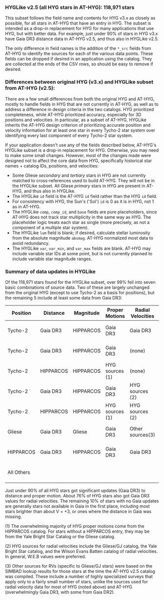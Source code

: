 ### HYGLike v2.5 (all HYG stars in AT-HYG): 118,971 stars

This subset follows the field name and contents for HYG v3.x as closely as possible, for all stars in AT-HYG that have an entry in HYG. The subset is intended as a drop-in replacement for HYG for many applications that use HYG, but with better data. For example, just under 90% of stars in HYG v3.x have Gaia DR3 distance data in AT-HYG v2.5, and thus also in HYGLike v2.5. 

The only difference in field names is the addition of the `*_src` fields from AT-HYG to identify the sources for each of the various data points. These fields can be dropped if desired in an application using the catalog. They are collected at the ends of the CSV rows, so should be easy to remove if desired.

### Differences between original HYG (v3.x) and HYGLike subset from AT-HYG (v2.5):

There are a few small differences from both the original HYG and AT-HYG, mostly to handle fields in HYG that are not currently in AT-HYG, as well as to address a difference in design criteria in the two catalogs. HYG prioritized completeness, while AT-HYG prioritized accuracy, especially for 3D positions and velocities. In particular, as a subset of AT-HYG, HYGLike inherits the AT-HYG design criterion of prioritizing accurate position and velocity information for at least one star in every Tycho-2 star system over identifying every last component of every Tycho-2 star system.

If your application doesn't use any of the fields described below, AT-HYG's HYGLike subset is a drop-in replacement for HYG. Otherwise, you may need to make some small changes. However, most of the changes made were designed not to affect the core data from HYG, specifically historical star names + catalog IDs, positions, and velocities:

* Some Gliese _secondary_ and _tertiary_ stars in HYG are not currently matched to cross-references used to build AT-HYG. They will not be in the HYGLike subset. All Gliese _primary_ stars in HYG are present in AT-HYG, and thus also in HYGLike.
* The HYGLike `id` field is the AT-HYG `id` field rather than the HYG `id` field. 
* For consistency with HYG, the Sun's ('Sol') `id` is 0 as it is in HYG, not 1 as in AT-HYG.
* The HYGLike `comp`, `comp_id`, and `base` fields are pure placeholders, since AT-HYG does not track star multiplicity in the same way as HYG. The placeholder logic treats each star as single (more precisely, as not a component of a multiple star system).
* The HYGLike `lum` field is blank; if desired, calculate stellar luminosity from the absolute magnitude `absmag`. AT-HYG normalized most data to avoid redundancy.
* The HYGLike `var`, `var_min`, and `var_max` fields are blank. AT-HYG may include variable star IDs at some point, but is not currently planned to include variable star magnitude ranges.

### Summary of data updates in HYGLike

Of the 118,971 stars found for the HYGLike subset, over 99% fell into seven basic combinations of source data. Two of these are largely unchanged from the original HYG (except to use Tycho-2 as a basis for positions), but the remaining 5 include at least some data from Gaia DR3:

|Position  |Distance  |Magnitude  |Proper Motions      |Radial Velocities|Total Count
|----------|----------|-----------|--------------------|-----------------|----------------
| Tycho-2  | Gaia DR3 | HIPPARCOS | Gaia DR3           | Gaia DR3        | 89,686 (75.4 %)
| Tycho-2  | Gaia DR3 | HIPPARCOS | Gaia DR3           | (none)          | 10,381 (8.7 %)
| Tycho-2  | HIPPARCOS| HIPPARCOS | HYG sources (1)    | (none)          | 8,607 (7.2 %)
| Tycho-2  | Gaia DR3 | HIPPARCOS | Gaia DR3           | HYG sources (2) | 4,750 (4.0 %)
| Tycho-2  | HIPPARCOS| HIPPARCOS | HYG sources (1)    | HYG sources (2) | 3,327 (2.8 %)
| Gliese   | Gaia DR3 | Gliese    | Gaia DR3           | Other sources(3)| 822 (0.7 %)
| HIPPARCOS| Gaia DR3 | HIPPARCOS | Gaia DR3           | Gaia DR3        | 425 (0.4 %)
| All Others|         |           |                    |                 | 973 (0.8 %)

Just under 90% of all HYG stars got significant updates (Gaia DR3) to distance and proper motion. About 76% of HYG stars also got Gaia DR3 values for radial velocities. The remaining 10% of stars with no Gaia updates are generally stars not available in Gaia in the first place, including most stars brighter than about V = +3, or ones where the distance in Gaia was missing.

(1) The overwhelming majority of HYG proper motions come from the HIPPARCOS catalog. For stars without a HIPPARCOS entry, they may be from the Yale Bright Star Catalog or the Gliese catalog.

(2) HYG sources for radial velocities include the Gliese/GJ catalog, the Yale Bright Star catalog, and the Wilson Evans Batten catalog of radial velocities. In general, W.E.B values were preferred.

(3) Other sources for RVs (specific to Gliese/GJ stars) were based on the SIMBAD lookup results for those stars at the time the AT-HYG v2.5 catalog was compiled. These include a number of highly specialized surveys that apply only to a fairly small number of stars, unlike the sources used for radial velocity data for most of HYG (noted above) and AT-HYG (overwhelmingly Gaia DR3, with some from Gaia DR2).

